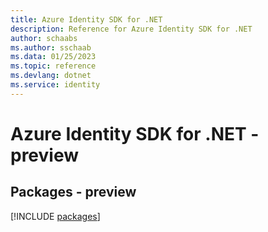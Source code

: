 ```yaml
---
title: Azure Identity SDK for .NET
description: Reference for Azure Identity SDK for .NET
author: schaabs
ms.author: sschaab
ms.data: 01/25/2023
ms.topic: reference
ms.devlang: dotnet
ms.service: identity
---
```

# Azure Identity SDK for .NET - preview
## Packages - preview
[!INCLUDE [packages](identity-index.md)]